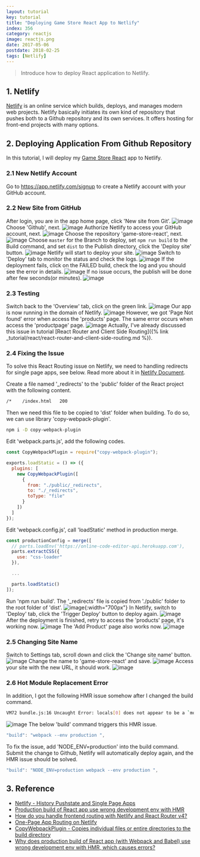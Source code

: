 ```yaml
---
layout: tutorial
key: tutorial
title: "Deploying Game Store React App to Netlify"
index: 356
category: reactjs
image: reactjs.png
date: 2017-05-06
postdate: 2018-02-25
tags: [Netlify]
---
```


> Introduce how to deploy React application to Netlify.

## 1. Netlify
[Netlify](https://www.netlify.com/) is an online service which builds, deploys, and manages modern web projects.  Netlify basically initiates its own kind of repository that pushes both to a Github repository and its own services. It offers hosting for front-end projects with many options.

## 2. Deploying Application From Github Repository
In this tutorial, I will deploy my [Game Store React](https://github.com/jojozhuang/game-store-react) app to Netlify.
### 2.1 New Netlify Account
Go to https://app.netlify.com/signup to create a Netlify account with your GitHub account.
### 2.2 New Site from GitHub
After login, you are in the app home page, click 'New site from Git'.
![image](/public/tutorials/356/app.png)
Choose 'Github', next.
![image](/public/tutorials/356/newsite.png)
Authorize Netlify to access your GitHub account, next.
![image](/public/tutorials/356/authorize.png)
Choose the repository 'game-store-react', next.
![image](/public/tutorials/356/repository.png)
Choose `master` for the Branch to deploy, set `npm run build` to the Build command, and set `dist` to the Publish directory, click the 'Deploy site' button.
![image](/public/tutorials/356/options.png)
Netlify will start to deploy your site.
![image](/public/tutorials/356/inprogress.png)
Switch to 'Deploy' tab to monitor the status and check the logs.
![image](/public/tutorials/356/monitor.png)
If the deployment fails, click on the FAILED build, check the log and you should see the error in details.
![image](/public/tutorials/356/errorlog.png)
If no issue occurs, the publish will be done after few seconds(or minutes).
![image](/public/tutorials/356/published.png)
### 2.3 Testing
Switch back to the 'Overview' tab, click on the green link.
![image](/public/tutorials/356/overview.png)
Our app is now running in the domain of Netlify.
![image](/public/tutorials/356/home.png)
However, we got 'Page Not found' error when access the 'products' page. The same error occurs when access the 'productpage' page.
![image](/public/tutorials/356/pagenotfound.png)
Actually, I've already discussed this issue in tutorial [React Router and Client Side Routing]({% link _tutorial/react/react-router-and-client-side-routing.md %}).
### 2.4 Fixing the Issue
To solve this React Routing issue on Netlify, we need to handling redirects for single page apps, see below. Read more about it in [Netlify Document](https://www.netlify.com/docs/redirects/#history-pushstate-and-single-page-apps).

Create a file named '\_redirects' to the 'public' folder of the React project with the following content.
```sh
/*    /index.html   200
```
Then we need this file to be copied to 'dist' folder when building. To do so, we can use library 'copy-webpack-plugin'.
```sh
npm i -D copy-webpack-plugin
```
Edit 'webpack.parts.js', add the following codes.
```javascript
const CopyWebpackPlugin = require("copy-webpack-plugin");

exports.loadStatic = () => ({
  plugins: [
    new CopyWebpackPlugin([
      {
        from: "./public/_redirects",
        to: "./_redirects",
        toType: "file"
      }
    ])
  ]
});
```
Edit 'webpack.config.js', call 'loadStatic' method in production merge.
```javascript
const productionConfig = merge([
  // parts.loadEnv('https://online-code-editor-api.herokuapp.com'),
  parts.extractCSS({
    use: "css-loader"
  }),

  ...

  parts.loadStatic()
]);
```
Run 'npm run build'. The '\_redirects' file is copied from './public' folder to the root folder of 'dist'.
![image](/public/tutorials/356/dist.png){:width="700px"}
In Netlify, switch to 'Deploy' tab, click the 'Trigger Deploy' button to deploy again.
![image](/public/tutorials/356/triggerdeploy.png)
After the deployment is finished, retry to access the 'products' page, it's working now.
![image](/public/tutorials/356/worked.png)
The 'Add Product' page also works now.
![image](/public/tutorials/356/add.png)
### 2.5 Changing Site Name
Switch to Settings tab, scroll down and click the 'Change site name' button.
![image](/public/tutorials/356/settings.png)
Change the name to 'game-store-react' and save.
![image](/public/tutorials/356/changename.png)
Access your site with the new URL, it should work.
![image](/public/tutorials/356/newname.png)
### 2.6 Hot Module Replacement Error
In addition, I got the following HMR issue somehow after I changed the build command.
```sh
VM72 bundle.js:16 Uncaught Error: locals[0] does not appear to be a `module` object with Hot Module replacement API enabled. You should disable react-transform-hmr in production by using `env` section in Babel configuration. See the example in README: https://github.com/gaearon/react-transform-hmr
```
![image](/public/tutorials/356/hmr.png)
The below 'build' command triggers this HMR issue.
```javascript
"build": "webpack --env production ",
```
To fix the issue, add 'NODE_ENV=production' into the build command. Submit the change to Github, Netlify will automatically deploy again, and the HMR issue should be solved.
```javascript
"build": "NODE_ENV=production webpack --env production ",
```
## 3. Reference
* [Netlify - History Pushstate and Single Page Apps](https://www.netlify.com/docs/redirects/#history-pushstate-and-single-page-apps)
* [Production build of React app use wrong development env with HMR](https://stackoverflow.com/questions/36153628/why-does-production-build-of-react-app-with-webpack-and-babel-use-wrong-develo)
* [How do you handle frontend routing with Netlify and React Router v4?](https://www.reddit.com/r/Frontend/comments/6h34h0/how_do_you_handle_frontend_routing_with_netlify/)
* [One-Page App Routing on Netlify](https://www.crookm.com/2018/02/one-page-app-routing-on-netlify.html)
* [CopyWebpackPlugin - Copies individual files or entire directories to the build directory](https://webpack.js.org/plugins/copy-webpack-plugin/)
* [Why does production build of React app (with Webpack and Babel) use wrong development env with HMR, which causes errors?](https://stackoverflow.com/questions/36153628/why-does-production-build-of-react-app-with-webpack-and-babel-use-wrong-develo)
